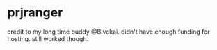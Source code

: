 # prjranger
credit to my long time buddy @Blvckai.
didn't have enough funding for hosting.
still worked though.
